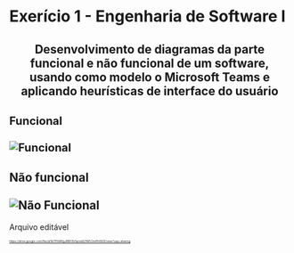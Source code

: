 # Exerício 1 - Engenharia de Software I
## <p align=center>Desenvolvimento de diagramas da parte funcional e não funcional de um software, usando como modelo o Microsoft Teams e aplicando heurísticas de interface do usuário</p>

## <p style="font-size: 20px"> Funcional <br><br> ![Funcional](https://user-images.githubusercontent.com/90328897/156756719-32f7c916-8782-4440-8ec6-4f08b403f3b0.jpg)

## Não funcional <br> <br> ![Não Funcional](https://user-images.githubusercontent.com/90328897/156756743-3ebe450b-e7b3-4807-bdfd-276ce369debd.jpg)
  
Arquivo editável <br> <p style="font-size: 5px">https://drive.google.com/file/d/1k7PfiXRfgJRBF9VhpmdQ7WIV2mPhf829/view?usp=sharing</p>
